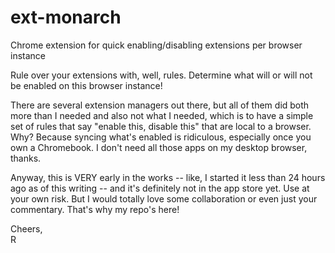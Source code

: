 # ext-monarch
Chrome extension for quick enabling/disabling extensions per browser instance

Rule over your extensions with, well, rules. Determine what will or will not be enabled on this browser instance!

There are several extension managers out there, but all of them did both more than I needed and also not what I needed, which is to have a simple set of rules that say "enable this, disable this" that are local to a browser.  Why?  Because syncing what's enabled is ridiculous, especially once you own a Chromebook.  I don't need all those apps on my desktop browser, thanks.

Anyway, this is VERY early in the works -- like, I started it less than 24 hours ago as of this writing -- and it's definitely not in the app store yet.  Use at your own risk.  But I would totally love some collaboration or even just your commentary.  That's why my repo's here!

Cheers,\
R
